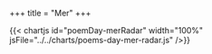 +++
title = "Mer"
+++

{{< chartjs id="poemDay-merRadar" width="100%" jsFile="../../charts/poems-day-mer-radar.js" />}}
